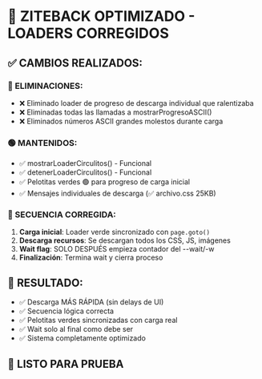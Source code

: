 # 🚀 ZITEBACK OPTIMIZADO - LOADERS CORREGIDOS

## ✅ CAMBIOS REALIZADOS:

### 🔧 ELIMINACIONES:
- ❌ Eliminado loader de progreso de descarga individual que ralentizaba
- ❌ Eliminadas todas las llamadas a mostrarProgresoASCII() 
- ❌ Eliminados números ASCII grandes molestos durante carga

### 🟢 MANTENIDOS:
- ✅ mostrarLoaderCirculitos() - Funcional
- ✅ detenerLoaderCirculitos() - Funcional 
- ✅ Pelotitas verdes 🟢 para progreso de carga inicial
- ✅ Mensajes individuales de descarga (✅ archivo.css 25KB)

### 🎯 SECUENCIA CORREGIDA:
1. **Carga inicial**: Loader verde sincronizado con `page.goto()`
2. **Descarga recursos**: Se descargan todos los CSS, JS, imágenes
3. **Wait flag**: SOLO DESPUÉS empieza contador del --wait/-w 
4. **Finalización**: Termina wait y cierra proceso

## 🚀 RESULTADO:
- ✅ Descarga MÁS RÁPIDA (sin delays de UI)
- ✅ Secuencia lógica correcta
- ✅ Pelotitas verdes sincronizadas con carga real
- ✅ Wait solo al final como debe ser
- ✅ Sistema completamente optimizado

## 🧪 LISTO PARA PRUEBA